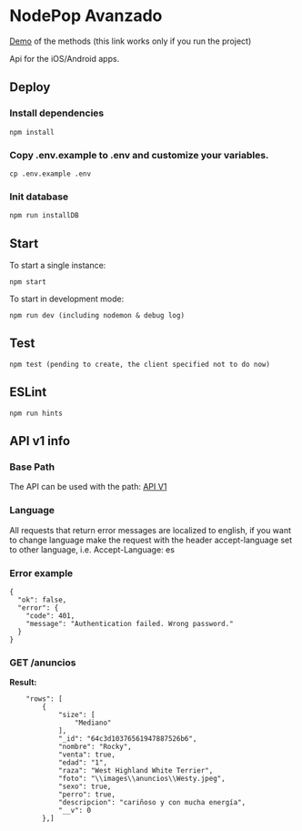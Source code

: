 
# NodePop Avanzado

[Demo](/anuncios) of the methods (this link works only if you run the project)

Api for the iOS/Android apps.

## Deploy

### Install dependencies  
    
    npm install

### Copy .env.example to .env and customize your variables.  

    cp .env.example .env

### Init database

    npm run installDB

## Start

To start a single instance:
    
    npm start

To start in development mode:

    npm run dev (including nodemon & debug log)

## Test

    npm test (pending to create, the client specified not to do now)

## ESLint

    npm run hints

## API v1 info


### Base Path

The API can be used with the path: 
[API V1](/apiv1/anuncios)

### Language

All requests that return error messages are localized to english, if you want to 
change language make the request with the header accept-language set to other language, 
i.e. Accept-Language: es 

### Error example

    {
      "ok": false,
      "error": {
        "code": 401,
        "message": "Authentication failed. Wrong password."
      }
    }

### GET /anuncios
**Result:** 

        "rows": [
            {
                "size": [
                    "Mediano"
                ],
                "_id": "64c3d10376561947887526b6",
                "nombre": "Rocky",
                "venta": true,
                "edad": "1",
                "raza": "West Highland White Terrier",
                "foto": "\\images\\anuncios\\Westy.jpeg",
                "sexo": true,
                "perro": true,
                "descripcion": "cariñoso y con mucha energía",
                "__v": 0
            },]



